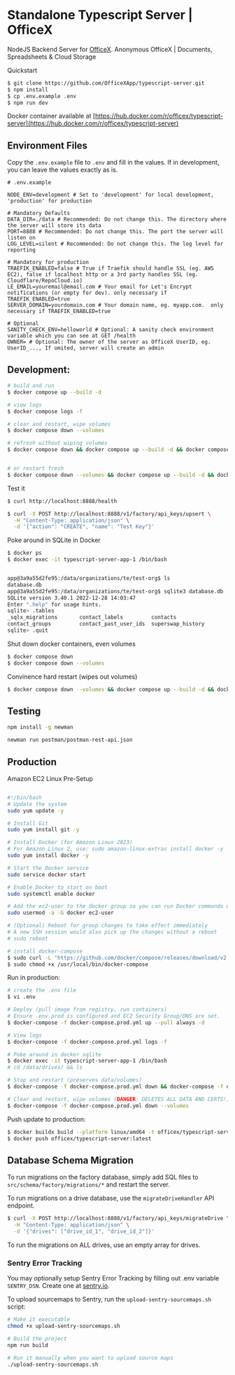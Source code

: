 # Standalone Typescript Server | OfficeX

NodeJS Backend Server for [OfficeX](https://officex.app).
Anonymous OfficeX | Documents, Spreadsheets & Cloud Storage

Quickstart

```sh
$ git clone https://github.com/OfficeXApp/typescript-server.git
$ npm install
$ cp .env.example .env
$ npm run dev
```

Docker container available at [https://hub.docker.com/r/officex/typescript-server](https://hub.docker.com/r/officex/typescript-server)

## Environment Files

Copy the `.env.example` file to `.env` and fill in the values. If in development, you can leave the values exactly as is.

```.env
# .env.example

NODE_ENV=development # Set to 'development' for local development, 'production' for production

# Mandatory Defaults
DATA_DIR=./data # Recommended: Do not change this. The directory where the server will store its data
PORT=8888 # Recommended: Do not change this. The port the server will listen on
LOG_LEVEL=silent # Recommended: Do not change this. The log level for reporting

# Mandatory for production
TRAEFIK_ENABLED=false # True if Traefik should handle SSL (eg. AWS EC2), false if localhost http or a 3rd party handles SSL (eg. Cloudflare/RepoCloud.io)
LE_EMAIL=youremail@email.com # Your email for Let's Encrypt notifications (or empty for dev). only necessary if TRAEFIK_ENABLED=true
SERVER_DOMAIN=yourdomain.com # Your domain name, eg. myapp.com.  only necessary if TRAEFIK_ENABLED=true

# Optional
SANITY_CHECK_ENV=helloworld # Optional: A sanity check environment variable which you can see at GET /health
OWNER= # Optional: The owner of the server as OfficeX UserID, eg. UserID_..., If omited, server will create an admin
```

## Development:

```sh
# build and run
$ docker compose up --build -d

# view logs
$ docker compose logs -f

# clear and restart, wipe volumes
$ docker compose down --volumes

# refresh without wiping volumes
$ docker compose down && docker compose up --build -d && docker compose logs -f


# or restart fresh
$ docker compose down --volumes && docker compose up --build -d && docker compose logs -f
```

Test it

```sh
$ curl http://localhost:8888/health

$ curl -X POST http://localhost:8888/v1/factory/api_keys/upsert \
  -H "Content-Type: application/json" \
  -d '{"action": "CREATE", "name": "Test Key"}'
```

Poke around in SQLite in Docker

```sh
$ docker ps
$ docker exec -it typescript-server-app-1 /bin/bash


app@3a9a55d2fe95:/data/organizations/te/test-org$ ls
database.db
app@3a9a55d2fe95:/data/organizations/te/test-org$ sqlite3 database.db
SQLite version 3.40.1 2022-12-28 14:03:47
Enter ".help" for usage hints.
sqlite> .tables
_sqlx_migrations       contact_labels         contacts
contact_groups         contact_past_user_ids  superswap_history
sqlite> .quit
```

Shut down docker containers, even volumes

```sh
$ docker compose down
$ docker compose down --volumes
```

Convinence hard restart (wipes out volumes)

```sh
$ docker compose down --volumes && docker compose up --build -d && docker compose logs -f
```

## Testing

```sh
npm install -g newman

newman run postman/postman-rest-api.json
```

## Production

Amazon EC2 Linux Pre-Setup

```sh

#!/bin/bash
# Update the system
sudo yum update -y

# Install Git
sudo yum install git -y

# Install Docker (for Amazon Linux 2023)
# For Amazon Linux 2, use: sudo amazon-linux-extras install docker -y
sudo yum install docker -y

# Start the Docker service
sudo service docker start

# Enable Docker to start on boot
sudo systemctl enable docker

# Add the ec2-user to the docker group so you can run Docker commands without sudo
sudo usermod -a -G docker ec2-user

# (Optional) Reboot for group changes to take effect immediately
# A new SSH session would also pick up the changes without a reboot
# sudo reboot

# install docker-compose
$ sudo curl -L "https://github.com/docker/compose/releases/download/v2.24.5/docker-compose-$(uname -s)-$(uname -m)" -o /usr/local/bin/docker-compose
$ sudo chmod +x /usr/local/bin/docker-compose
```

Run in production:

```sh
# create the .env file
$ vi .env

# Deploy (pull image from registry, run containers)
# Ensure .env.prod is configured and EC2 Security Group/DNS are set.
$ docker-compose -f docker-compose.prod.yml up --pull always -d

# View logs
$ docker-compose -f docker-compose.prod.yml logs -f

# Poke around in docker sqlite
$ docker exec -it typescript-server-app-1 /bin/bash
# cd /data/drives/ && ls

# Stop and restart (preserves data/volumes)
$ docker-compose -f docker-compose.prod.yml down && docker-compose -f docker-compose.prod.yml up --pull always -d

# Clear and restart, wipe volumes (DANGER: DELETES ALL DATA AND CERTS!)
$ docker-compose -f docker-compose.prod.yml down --volumes
```

Push update to production:

```sh
$ docker buildx build --platform linux/amd64 -t officex/typescript-server:latest .
$ docker push officex/typescript-server:latest
```

## Database Schema Migration

To run migrations on the factory database, simply add SQL files to `src/schema/factory/migrations/*` and restart the server.

To run migrations on a drive database, use the `migrateDriveHandler` API endpoint.

```sh
$ curl -X POST http://localhost:8888/v1/factory/api_keys/migrateDrive \
  -H "Content-Type: application/json" \
  -d '{"drives": ["drive_id_1", "drive_id_2"]}'
```

To run the migrations on ALL drives, use an empty array for drives.

### Sentry Error Tracking

You may optionally setup Sentry Error Tracking by filling out .env variable `SENTRY_DSN`. Create one at [sentry.io](https://sentry.io).

To upload sourcemaps to Sentry, run the `upload-sentry-sourcemaps.sh` script:

```sh
# Make it executable
chmod +x upload-sentry-sourcemaps.sh

# Build the project
npm run build

# Run it manually when you want to upload source maps
./upload-sentry-sourcemaps.sh
```
